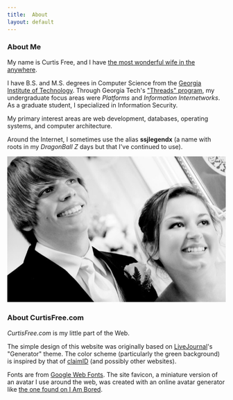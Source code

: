 ```yaml
---
title:  About
layout: default
---
```

### About Me

My name is Curtis Free, and I have [the most wonderful wife in the anywhere][curtisandrebecca].

I have B.S. and M.S. degrees in Computer Science from the [Georgia Institute of Technology][gatech].
Through Georgia Tech's ["Threads" program][threads], my undergraduate focus areas were _Platforms_
and _Information Internetworks_. As a graduate student, I specialized in Information Security.

My primary interest areas are web development, databases, operating systems, and computer
architecture.

Around the Internet, I sometimes use the alias **ssjlegendx** (a name with roots in my _DragonBall
Z_ days but that I've continued to use).

<img alt="Rebecca and me..." src="/imgs/wedding.jpg" />

### About CurtisFree.com

_CurtisFree.com_ is my little part of the Web.

The simple design of this website was originally based on [LiveJournal][livejournal]'s "Generator"
theme. The color scheme (particularly the green background) is inspired by that of
[claimID][claimid] (and possibly other websites).

Fonts are from [Google Web Fonts][fonts]. The site favicon, a miniature version of an avatar I use
around the web, was created with an online avatar generator like [the one found on I Am
Bored][avatar_generator].

[curtisandrebecca]: http://curtisandrebecca.com
[gatech]:           http://www.gatech.edu
[threads]:          http://www.cc.gatech.edu/threads-better-way-learn-cs
[livejournal]:      http://www.livejournal.com
[claimid]:          https://claimid.com
[fonts]:            https://www.google.com/fonts/
[avatar_generator]: http://www.i-am-bored.com/bored_link.cfm?link_id=9962
